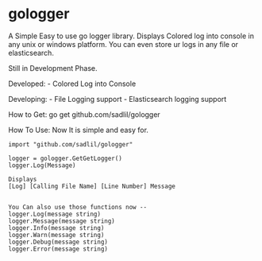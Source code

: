 # gologger

A Simple Easy to use go logger library.  Displays Colored log into console in any unix or windows platform.
You can even store ur logs in any file or elasticsearch.

Still in Development Phase. 


Developed:
    - Colored Log into Console
    

Developing:
    - File Logging support
    - Elasticsearch logging support
    
How to Get:
    go get github.com/sadlil/gologger
    
How To Use:
    Now It is simple and easy for.
    
    import "github.com/sadlil/gologger"
    
    logger = gologger.GetGetLogger()
    logger.Log(Message)
    
    Displays
    [Log] [Calling File Name] [Line Number] Message
    
    
    You Can also use those functions now --
    logger.Log(message string)
    logger.Message(message string)
    logger.Info(message string)
    logger.Warn(message string)
    logger.Debug(message string)
    logger.Error(message string)